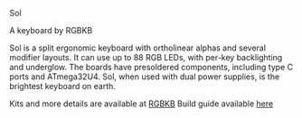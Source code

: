 Sol

A keyboard by RGBKB

Sol is a split ergonomic keyboard with ortholinear alphas and several modifier layouts. It can use up to 88 RGB LEDs, with per-key backlighting and underglow. The boards have presoldered components, including type C ports and ATmega32U4. Sol, when used with dual power supplies, is the brightest keyboard on earth.

Kits and more details are available at [RGBKB](https://www.rgbkb.net)
Build guide available [here](https://rgbkb.gitbook.io/sol-build-guide/assembly)
